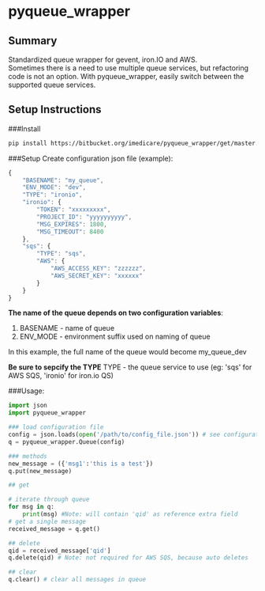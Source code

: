 # pyqueue_wrapper

## Summary
Standardized queue wrapper for gevent, iron.IO and AWS.  
Sometimes there is a need to use multiple queue services, but refactoring code is not an option.
With pyqueue_wrapper, easily switch between the supported queue services.

## Setup Instructions
###Install
```bash
pip install https://bitbucket.org/imedicare/pyqueue_wrapper/get/master.zip
```

###Setup
Create configuration json file (example):
```javascript
{
    "BASENAME": "my_queue",
    "ENV_MODE": "dev",
    "TYPE": "ironio",
    "ironio": {
        "TOKEN": "xxxxxxxxx",
        "PROJECT_ID": "yyyyyyyyyy",
        "MSG_EXPIRES": 1800,
        "MSG_TIMEOUT": 8400
    },
    "sqs": {
        "TYPE": "sqs",
        "AWS": {
            "AWS_ACCESS_KEY": "zzzzzz",
            "AWS_SECRET_KEY": "xxxxxx"
        }
    }
}
```
**The name of the queue depends on two configuration variables**:

1. BASENAME - name of queue 
2. ENV_MODE - environment suffix used on naming of queue

In this example, the full name of the queue would become my_queue_dev

**Be sure to sepcify the TYPE**
TYPE - the queue service to use (eg: 'sqs' for AWS SQS, 'ironio' for iron.io QS)

###Usage:
```python
import json
import pyqueue_wrapper

### load configuration file
config = json.loads(open('/path/to/config_file.json')) # see configuration example above
q = pyqueue_wrapper.Queue(config)

### methods
new_message = ({'msg1':'this is a test'})
q.put(new_message)

## get

# iterate through queue
for msg in q:
    print(msg) #Note: will contain 'qid' as reference extra field
# get a single message
received_message = q.get()

## delete
qid = received_message['qid']
q.delete(qid) # Note: not required for AWS SQS, because auto deletes

## clear
q.clear() # clear all messages in queue
```

